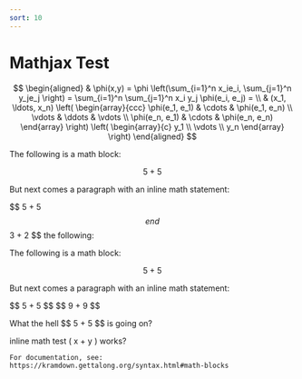 ```yaml
---
sort: 10
---
```


# Mathjax Test

$$
\begin{aligned}
  & \phi(x,y) = \phi \left(\sum_{i=1}^n x_ie_i, \sum_{j=1}^n y_je_j \right)
  = \sum_{i=1}^n \sum_{j=1}^n x_i y_j \phi(e_i, e_j) = \\
  & (x_1, \ldots, x_n) \left( \begin{array}{ccc}
      \phi(e_1, e_1) & \cdots & \phi(e_1, e_n) \\
      \vdots & \ddots & \vdots \\
      \phi(e_n, e_1) & \cdots & \phi(e_n, e_n)
    \end{array} \right)
  \left( \begin{array}{c}
      y_1 \\
      \vdots \\
      y_n
    \end{array} \right)
\end{aligned}
$$

The following is a math block:

$$ 5 + 5 $$

But next comes a paragraph with an inline math statement:

\$$ 5 + 5 $$ end $$3 + 2 $$ the following:

The following is a math block:

$$ 5 + 5 $$

But next comes a paragraph with an inline math statement:

\$$ 5 + 5 $$ \$$ 9 + 9 $$

What the hell \$$ 5 + 5 $$ is going on?

inline math test \( x + y \) works?

```note
For documentation, see: https://kramdown.gettalong.org/syntax.html#math-blocks
```
